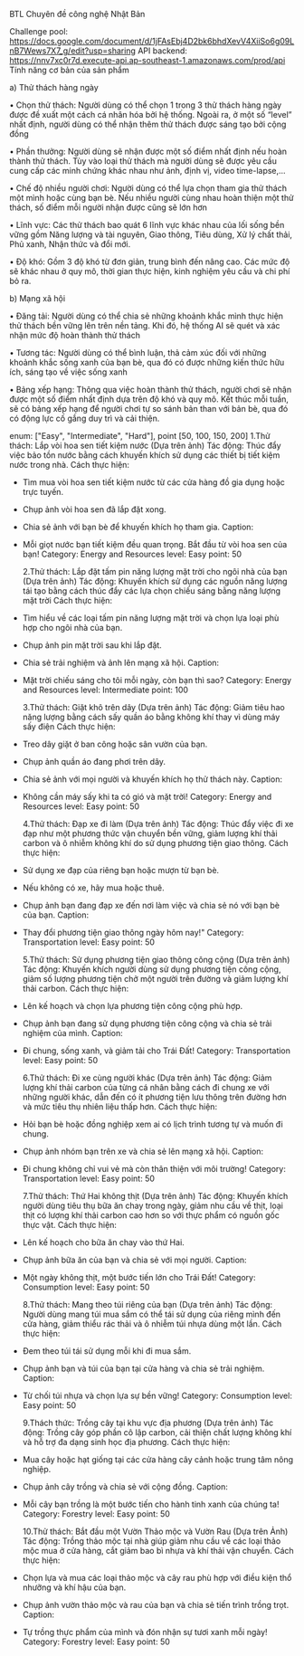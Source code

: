 BTL Chuyên đề công nghệ Nhật Bản

Challenge pool: https://docs.google.com/document/d/1jFAsEbj4D2bk6bhdXevV4XiiSo6g09LnB7Wews7X7_g/edit?usp=sharing
API backend: https://nnv7xc0r7d.execute-api.ap-southeast-1.amazonaws.com/prod/api
Tính năng cơ bản của sản phẩm

a) Thử thách hàng ngày

• Chọn thử thách: Người dùng có thể chọn 1 trong 3 thử thách hàng ngày được đề xuất một cách cá nhân hóa bởi hệ thống. Ngoài ra, ở một số “level” nhất định, người dùng có thể nhận thêm thử thách được sáng tạo bởi cộng đồng

• Phần thưởng: Người dùng sẽ nhận được một số điểm nhất định nếu hoàn thành thử thách. Tùy vào loại thử thách mà người dùng sẽ được yêu cầu cung cấp các minh chứng khác nhau như ảnh, định vị, video time-lapse,...

• Chế độ nhiều người chơi: Người dùng có thể lựa chọn tham gia thử thách một mình hoặc cùng bạn bè. Nếu nhiều người cùng nhau hoàn thiện một thử thách, số điểm mỗi người nhận được cũng sẽ lớn hơn

• Lĩnh vực: Các thử thách bao quát 6 lĩnh vực khác nhau của lối sống bền vững gồm Năng lượng và tài nguyên, Giao thông, Tiêu dùng, Xử lý chất thải, Phủ xanh, Nhận thức và đổi mới.

• Độ khó: Gồm 3 độ khó từ đơn giản, trung bình đến nâng cao. Các mức độ sẽ khác nhau ở quy mô, thời gian thực hiện, kinh nghiệm yêu cầu và chi phí bỏ ra.

b) Mạng xã hội

• Đăng tải: Người dùng có thể chia sẻ những khoảnh khắc mình thực hiện thử thách bền vững lên trên nền tảng. Khi đó, hệ thống AI sẽ quét và xác nhận mức độ hoàn thành thử thách

• Tương tác: Người dùng có thể bình luận, thả cảm xúc đối với những khoảnh khắc sống xanh của bạn bè, qua đó có được những kiến thức hữu ích, sáng tạo về việc sống xanh

• Bảng xếp hạng: Thông qua việc hoàn thành thử thách, người chơi sẽ nhận được một số điểm nhất định dựa trên độ khó và quy mô. Kết thúc mỗi tuần, sẽ có bảng xếp hạng để người chơi tự so sánh bản than với bản bè, qua đó có động lực cố gắng duy trì và cải thiện.

enum: ["Easy", "Intermediate", "Hard"],
point [50, 100, 150, 200]
1.Thử thách: Lắp vòi hoa sen tiết kiệm nước (Dựa trên ảnh)
Tác động: Thúc đẩy việc bảo tồn nước bằng cách khuyến khích sử dụng các thiết bị tiết kiệm nước trong nhà.
Cách thực hiện:

- Tìm mua vòi hoa sen tiết kiệm nước từ các cửa hàng đồ gia dụng hoặc trực tuyến.
- Chụp ảnh vòi hoa sen đã lắp đặt xong.
- Chia sẻ ảnh với bạn bè để khuyến khích họ tham gia.
  Caption:
- Mỗi giọt nước bạn tiết kiệm đều quan trọng. Bắt đầu từ vòi hoa sen của bạn!
  Category: Energy and Resources
  level: Easy
  point: 50

  2.Thử thách: Lắp đặt tấm pin năng lượng mặt trời cho ngôi nhà của bạn (Dựa trên ảnh)
  Tác động: Khuyến khích sử dụng các nguồn năng lượng tái tạo bằng cách thúc đẩy các lựa chọn chiếu sáng bằng năng lượng mặt trời
  Cách thực hiện:

- Tìm hiểu về các loại tấm pin năng lượng mặt trời và chọn lựa loại phù hợp cho ngôi nhà của bạn.
- Chụp ảnh pin mặt trời sau khi lắp đặt.
- Chia sẻ trải nghiệm và ảnh lên mạng xã hội.
  Caption:
- Mặt trời chiếu sáng cho tôi mỗi ngày, còn bạn thì sao?
  Category: Energy and Resources
  level: Intermediate
  point: 100

  3.Thử thách: Giặt khô trên dây (Dựa trên ảnh)
  Tác động: Giảm tiêu hao năng lượng bằng cách sấy quần áo bằng không khí thay vì dùng máy sấy điện
  Cách thực hiện:

- Treo dây giặt ở ban công hoặc sân vườn của bạn.
- Chụp ảnh quần áo đang phơi trên dây.
- Chia sẻ ảnh với mọi người và khuyến khích họ thử thách này.
  Caption:
- Không cần máy sấy khi ta có gió và mặt trời!
  Category: Energy and Resources
  level: Easy
  point: 50

  4.Thử thách: Đạp xe đi làm (Dựa trên ảnh)
  Tác động: Thúc đẩy việc đi xe đạp như một phương thức vận chuyển bền vững, giảm lượng khí thải carbon và ô nhiễm không khí do sử dụng phương tiện giao thông.
  Cách thực hiện:

- Sử dụng xe đạp của riêng bạn hoặc mượn từ bạn bè.
- Nếu không có xe, hãy mua hoặc thuê.
- Chụp ảnh bạn đang đạp xe đến nơi làm việc và chia sẻ nó với bạn bè của bạn.
  Caption:
- Thay đổi phương tiện giao thông ngày hôm nay!"
  Category: Transportation
  level: Easy
  point: 50

  5.Thử thách: Sử dụng phương tiện giao thông công cộng (Dựa trên ảnh)
  Tác động: Khuyến khích người dùng sử dụng phương tiện công cộng, giảm số lượng phương tiện chở một người trên đường và giảm lượng khí thải carbon.
  Cách thực hiện:

- Lên kế hoạch và chọn lựa phương tiện công cộng phù hợp.
- Chụp ảnh bạn đang sử dụng phương tiện công cộng và chia sẻ trải nghiệm của mình.
  Caption:
- Đi chung, sống xanh, và giảm tải cho Trái Đất!
  Category: Transportation
  level: Easy
  point: 50

  6.Thử thách: Đi xe cùng người khác (Dựa trên ảnh)
  Tác động: Giảm lượng khí thải carbon của từng cá nhân bằng cách đi chung xe với những người khác, dẫn đến có ít phương tiện lưu thông trên đường hơn và mức tiêu thụ nhiên liệu thấp hơn.
  Cách thực hiện:

- Hỏi bạn bè hoặc đồng nghiệp xem ai có lịch trình tương tự và muốn đi chung.
- Chụp ảnh nhóm bạn trên xe và chia sẻ lên mạng xã hội.
  Caption:
- Đi chung không chỉ vui vẻ mà còn thân thiện với môi trường!
  Category: Transportation
  level: Easy
  point: 50

  7.Thử thách: Thứ Hai không thịt (Dựa trên ảnh)
  Tác động: Khuyến khích người dùng tiêu thụ bữa ăn chay trong ngày, giảm nhu cầu về thịt, loại thịt có lượng khí thải carbon cao hơn so với thực phẩm có nguồn gốc thực vật.
  Cách thực hiện:

- Lên kế hoạch cho bữa ăn chay vào thứ Hai.
- Chụp ảnh bữa ăn của bạn và chia sẻ với mọi người.
  Caption:
- Một ngày không thịt, một bước tiến lớn cho Trái Đất!
  Category: Consumption
  level: Easy
  point: 50

  8.Thử thách: Mang theo túi riêng của bạn (Dựa trên ảnh)
  Tác động: Người dùng mang túi mua sắm có thể tái sử dụng của riêng mình đến cửa hàng, giảm thiểu rác thải và ô nhiễm túi nhựa dùng một lần.
  Cách thực hiện:

- Đem theo túi tái sử dụng mỗi khi đi mua sắm.
- Chụp ảnh bạn và túi của bạn tại cửa hàng và chia sẻ trải nghiệm.
  Caption:
- Từ chối túi nhựa và chọn lựa sự bền vững!
  Category: Consumption
  level: Easy
  point: 50

  9.Thách thức: Trồng cây tại khu vực địa phương (Dựa trên ảnh)
  Tác động: Trồng cây góp phần cô lập carbon, cải thiện chất lượng không khí và hỗ trợ đa dạng sinh học địa phương.
  Cách thực hiện:

- Mua cây hoặc hạt giống tại các cửa hàng cây cảnh hoặc trung tâm nông nghiệp.
- Chụp ảnh cây trồng và chia sẻ với cộng đồng.
  Caption:
- Mỗi cây bạn trồng là một bước tiến cho hành tinh xanh của chúng ta!
  Category: Forestry
  level: Easy
  point: 50

  10.Thử thách: Bắt đầu một Vườn Thảo mộc và Vườn Rau (Dựa trên Ảnh)
  Tác động: Trồng thảo mộc tại nhà giúp giảm nhu cầu về các loại thảo mộc mua ở cửa hàng, cắt giảm bao bì nhựa và khí thải vận chuyển.
  Cách thực hiện:

- Chọn lựa và mua các loại thảo mộc và cây rau phù hợp với điều kiện thổ nhưỡng và khí hậu của bạn.
- Chụp ảnh vườn thảo mộc và rau của bạn và chia sẻ tiến trình trồng trọt.
  Caption:
- Tự trồng thực phẩm của mình và đón nhận sự tươi xanh mỗi ngày!
  Category: Forestry
  level: Easy
  point: 50
